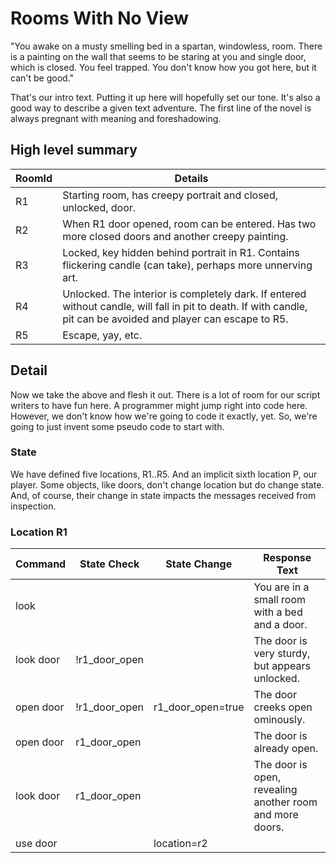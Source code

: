 # Rooms With No View
"You awake on a musty smelling bed in a spartan, windowless, room.  There is a painting on the wall that seems to be staring at you and single door, which is closed.  You feel trapped.  You don't know how you got here, but it can't be good."

That's our intro text.  Putting it up here will hopefully set our tone.  It's also a good way to describe a given text adventure.  The first line of the novel is always pregnant with meaning and foreshadowing.

## High level summary
RoomId | Details
-- | --
R1 | Starting room, has creepy portrait and closed, unlocked, door.
R2 | When R1 door opened, room can be entered.  Has two more closed doors and another creepy painting.
R3 | Locked, key hidden behind portrait in R1.  Contains flickering candle (can take), perhaps more unnerving art.
R4 | Unlocked.  The interior is completely dark.  If entered without candle, will fall in pit to death.  If with candle, pit can be avoided and player can escape to R5.
R5 | Escape, yay, etc.

## Detail
Now we take the above and flesh it out.  There is a lot of room for our script writers to have fun here.  A programmer might jump right into code here.  However, we don't know how we're going to code it exactly, yet.  So, we're going to just invent some pseudo code to start with.

### State
We have defined five locations, R1..R5.  And an implicit sixth location P, our player.  Some objects, like doors, don't change location but do change state.  And, of course, their change in state impacts the messages received from inspection.

### Location R1
Command | State Check | State Change | Response Text
------- | ----------- | ------------ | -------------
look | | | You are in a small room with a bed and a door.
look door | !r1_door_open | | The door is very sturdy, but appears unlocked.
open door | !r1_door_open | r1_door_open=true | The door creeks open ominously.
open door | r1_door_open | | The door is already open.
look door | r1_door_open | | The door is open, revealing another room and more doors.
use door | | location=r2 |
